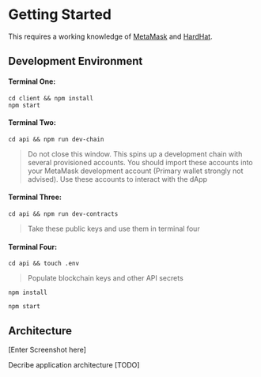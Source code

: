 # Getting Started

This requires a working knowledge of [MetaMask](https://docs.metamask.io/guide/) and [HardHat](https://hardhat.org/getting-started/).

## Development Environment

#### Terminal One:
```
cd client && npm install
npm start
```

#### Terminal Two:

```
cd api && npm run dev-chain
```

> Do not close this window. This spins up a development chain with several provisioned accounts. You should import these accounts into your MetaMask development account (Primary wallet strongly not advised). Use these accounts to interact with the dApp

#### Terminal Three:

`cd api && npm run dev-contracts`

> Take these public keys and use them in terminal four

#### Terminal Four:

`cd api && touch .env`

> Populate blockchain keys and other API secrets

```
npm install

npm start
```

## Architecture

[Enter Screenshot here]

Decribe application architecture [TODO]
